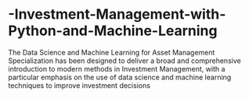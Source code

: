 # -Investment-Management-with-Python-and-Machine-Learning
The Data Science and Machine Learning for Asset Management Specialization has been designed to deliver a broad and comprehensive introduction to modern methods in Investment Management, with a particular emphasis on the use of data science and machine learning techniques to improve investment decisions
